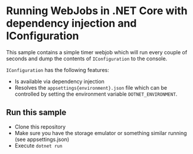 # Running WebJobs in .NET Core with dependency injection and IConfiguration

This sample contains a simple timer webjob which will run every couple of seconds and dump the contents of `IConfiguration` to the console.

`IConfiguration` has the following features:
- Is available via dependency injection
- Resolves the `appsettings{environment}.json` file which can be controlled by setting the environment variable `DOTNET_ENVIRONMENT`.

## Run this sample

- Clone this repository
- Make sure you have the storage emulator or something similar running (see appsettings.json)
- Execute `dotnet run`